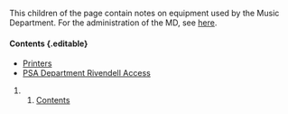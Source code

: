 This children of the page contain notes on equipment used by the Music
Department. For the administration of the MD, see
[here](https://wiki.wmfo.org/Executive_Board/Music_Dept. "Music Dept.").

#### Contents {.editable}

-   [Printers](https://wiki.wmfo.org/Operations/Reference_and_Hacks/Music_Department/Printers "Operations/Reference_and_Hacks/Music_Department/Printers")
-   [PSA Department Rivendell
    Access](https://wiki.wmfo.org/Operations/Reference_and_Hacks/Music_Department/PSA_Department_Rivendell_Access "Operations/Reference_and_Hacks/Music_Department/PSA_Department_Rivendell_Access")

1.  1. [Contents](#Contents)

